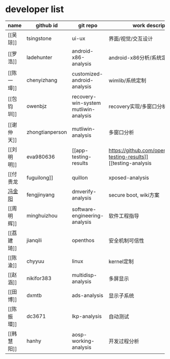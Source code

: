 # developer list

| name  | github id  |  git repo | work descript |
| ----- | --------- | --------- | ------------- |
| [[吴琼]]   | tsingstone | ui-ux | 界面/视觉/交互设计 |
| [[罗浩]]   | ladehunter | android-x86-analysis | android-x86分析/系统定制 |
| [[陈一璋]]  | chenyizhang | customized-android-analysis | wimlib/系统定制 |
| [[包钧圳]]  |  owenbjz    | recovery-win-system mutliwin-analysis  |  recovery实现/多窗口分析 |
| [[谢仲天]]  |  zhongtianperson    | mutliwin-analysis  |  多窗口分析 |
| [[刘明明]]   |  eva980636   |  [[app-testing-results|https://github.com/openthos/app-testing-results]]<br> [[testing-analysis|https://github.com/openthos/testing-analysis]]    | 系统测试分析 |
| [[付贵龙|fuguilong]]  |    quillon        | xposed-analysis | xopsed扩展 |
| [冯金阳](fengjinyang)  |    fengjinyang   |  dmverify-analysis |  secure boot, wiki方案 |
| [[周明辉]]  |    minghuizhou   |  software-engineering-analysis  |  软件工程指导 |
| [[荔建琦]]      |   jianqili     |  openthos          |  安全机制可信性    |
| [[陈渝]]    |    chyyuu        |   linux        |     kernel定制    |
| [[赵涵]]   |nikifor383  |multidisp-analysis | 多屏显示      |
| [[田博]]   |  dxmtb     |  ads-analysis | 显示子系统    |
| [[陈振環]]  | dc3671     |  lkp-analysis | 自动测试 |
| [[韩慧阳]] |     hanhy       | aosp-working-analysis   | 开发过程分析 |
